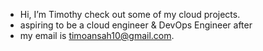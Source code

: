 - Hi, I’m Timothy
check out some of my cloud projects.
- aspiring to be a cloud engineer & DevOps Engineer after
- my email is timoansah10@gmail.com.
